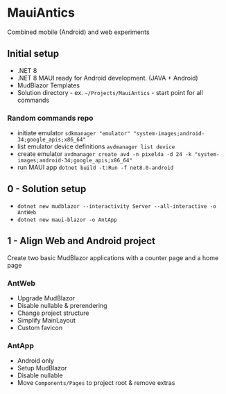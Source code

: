 # MauiAntics

Combined mobile (Android) and web experiments

## Initial setup
- .NET 8
- .NET 8 MAUI ready for Android development. (JAVA + Android)
- MudBlazor Templates
- Solution directory - ex. `~/Projects/MauiAntics` - start point for all commands

### Random commands repo
- initiate emulator `sdkmanager "emulator" "system-images;android-34;google_apis;x86_64"`
- list emulator device definitions `avdmanager list device`
- create emulator `avdmanager create avd -n pixel4a -d 24 -k "system-images;android-34;google_apis;x86_64"`
- run MAUI app `dotnet build -t:Run -f net8.0-android`

## 0 - Solution setup
- `dotnet new mudblazor --interactivity Server --all-interactive -o AntWeb`
- `dotnet new maui-blazor -o AntApp`

## 1 - Align Web and Android project
Create two basic MudBlazor applications with a counter page and a home page

### AntWeb
- Upgrade MudBlazor
- Disable nullable & prerendering
- Change project structure
- Simplify MainLayout
- Custom favicon

### AntApp
- Android only
- Setup MudBlazor
- Disable nullable
- Move `Components/Pages` to project root & remove extras